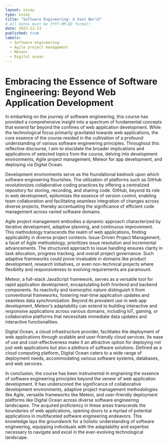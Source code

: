 ```yaml
---
layout: essay
type: essay
title: "Software Engineering: A Vast World"
# All dates must be YYYY-MM-DD format!
date: 2023-12-13
published: true
labels:
  - Software engineering
  - Agile project management
  - Meteor
  - Digital ocean
---
```


# Embracing the Essence of Software Engineering: Beyond Web Application Development

In embarking on the journey of software engineering, this course has provided a comprehensive insight into a spectrum of fundamental concepts that extend far beyond the confines of web application development. While the technological focus primarily gravitated towards web applications, the core essence of the course resided in the cultivation of a profound understanding of various software engineering principles. Throughout this reflective discourse, I aim to elucidate the broader implications and applications of selected topics from the course, delving into development environments, Agile project management, Meteor for app development, and deploying via Digital Ocean.

Development environments serve as the foundational bedrock upon which software engineering flourishes. The utilization of platforms such as GitHub revolutionizes collaborative coding practices by offering a centralized repository for storing, recording, and sharing code. GitHub, beyond its role in web development, epitomizes the essence of version control, enabling team collaboration and facilitating seamless integration of changes across diverse projects, thereby accentuating the significance of efficient code management across varied software domains.

Agile project management embodies a dynamic approach characterized by iterative development, adaptive planning, and continuous improvement. This methodology transcends the realm of web applications, finding applicability in diverse project contexts. Issue-Driven Project Management, a facet of Agile methodology, prioritizes issue resolution and incremental advancements. The structured approach to issue handling ensures clarity in task allocation, progress tracking, and overall project governance. Such adaptive frameworks could prove invaluable in domains like product development, research initiatives, or even non-technical projects where flexibility and responsiveness to evolving requirements are paramount.

Meteor, a full-stack JavaScript framework, serves as a versatile tool for rapid application development, encapsulating both frontend and backend components. Its reactivity and isomorphic nature distinguish it from conventional frameworks, fostering real-time application updates and seamless data synchronization. Beyond its prevalent use in web app development, Meteor’s adaptability can extend to building interactive and responsive applications across various domains, including IoT, gaming, or collaborative platforms that necessitate immediate data updates and interactive functionalities.

Digital Ocean, a cloud infrastructure provider, facilitates the deployment of web applications through scalable and user-friendly cloud services. Its ease of use and cost-effectiveness make it an attractive option for deploying not just web applications but also a plethora of software solutions. Defined as a cloud computing platform, Digital Ocean caters to a wide range of deployment needs, accommodating various software systems, databases, and web services.

In conclusion, the course has been instrumental in engraining the essence of software engineering principles beyond the veneer of web application development. It has underscored the significance of collaborative development environments, adaptive project management methodologies like Agile, versatile frameworks like Meteor, and user-friendly deployment platforms like Digital Ocean across diverse software engineering landscapes. The acquired proficiency in these areas transcends the boundaries of web applications, opening doors to a myriad of potential applications in multifaceted software engineering endeavors. This knowledge lays the groundwork for a holistic understanding of software engineering, equipping individuals with the adaptability and expertise necessary to navigate and excel in the ever-evolving technological landscape.
